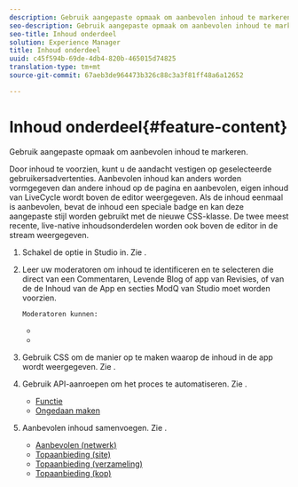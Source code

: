 ```yaml
---
description: Gebruik aangepaste opmaak om aanbevolen inhoud te markeren.
seo-description: Gebruik aangepaste opmaak om aanbevolen inhoud te markeren.
seo-title: Inhoud onderdeel
solution: Experience Manager
title: Inhoud onderdeel
uuid: c45f594b-69de-4db4-820b-465015d74825
translation-type: tm+mt
source-git-commit: 67aeb3de964473b326c88c3a3f81ff48a6a12652

---
```



# Inhoud onderdeel{#feature-content}

Gebruik aangepaste opmaak om aanbevolen inhoud te markeren.

Door inhoud te voorzien, kunt u de aandacht vestigen op geselecteerde gebruikersadvertenties. Aanbevolen inhoud kan anders worden vormgegeven dan andere inhoud op de pagina en aanbevolen, eigen inhoud van LiveCycle wordt boven de editor weergegeven. Als de inhoud eenmaal is aanbevolen, bevat de inhoud een speciale badge en kan deze aangepaste stijl worden gebruikt met de nieuwe CSS-klasse. De twee meest recente, live-native inhoudsonderdelen worden ook boven de editor in de stream weergegeven.

1. Schakel de optie in Studio in. Zie [](../c-app-customizations/t-enable-featuring-content-in-studio.md#t_enable_featuring_content_in_studio).
1. Leer uw moderatoren om inhoud te identificeren en te selecteren die direct van een Commentaren, Levende Blog of app van Revisies, of van de de Inhoud van de App en secties ModQ van Studio moet worden voorzien.

       Moderatoren kunnen:
   
   * [](../c-app-customizations/t-select-content-to-feature-from-studio.md#select_content_to_feature_from_studio)
   * [](../c-app-customizations/t-select-content-to-feature.md#t_select_content_to_feature)

1. Gebruik CSS om de manier op te maken waarop de inhoud in de app wordt weergegeven. Zie [](../c-app-customizations/c-use-css-to-style-featured-content.md#c_use_css_to_style_featured_content).
1. Gebruik API-aanroepen om het proces te automatiseren. Zie [](../c-app-customizations/c-feature-apis.md#c_feature_apis).

   * [Functie](#c_feature_apis/section_jpw_nqw_xz)
   * [Ongedaan maken](#c_feature_apis/section_knh_mqw_xz)

1. Aanbevolen inhoud samenvoegen. Zie [](../c-app-customizations/c-aggregated-featured-content-using-the-featured-apis.md#c_aggregated_featured_content_using_the_featured_apis).

   * [Aanbevolen (netwerk)](#c_aggregated_featured_content_using_the_featured_apis/section_cgm_1nw_xz)
   * [Topaanbieding (site)](#c_aggregated_featured_content_using_the_featured_apis/section_lq5_ymw_xz)
   * [Topaanbieding (verzameling)](#c_aggregated_featured_content_using_the_featured_apis/section_kgc_xmw_xz)
   * [Topaanbieding (kop)](#c_aggregated_featured_content_using_the_featured_apis/section_n4b_lmw_xz)

